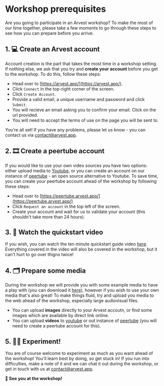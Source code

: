 # Workshop prerequisites

Are you going to participate in an Arvest workshop? To make the most of our time together, please take a few moments to go through these steps to see how you can prepare before you arrive.

## 1. 💻 Create an Arvest account

Account creation is the part that takes the most time in a workshop setting. If nothing else, we ask that you try and **create your account** before you get to the workshop. To do this, follow these steps:

- Head over to [https://arvest.app/](https://arvest.app/).
- Click `Connect` in the top-right corner of the screen.
- Click `Create Account`.
- Provide a valid email, a unique username and password and click `Submit`.
- You will recieve an email asking you to confirm your email. Click on the url provided.
- You will need to accept the terms of use on the page you will be sent to.

You're all set! If you have any problems, please let us know - you can contact us via [contact@arvest.app](mailto:contact@arvest.app).

## 2. 🎞️ Create a peertube account

If you would like to use your own video sources you have two options: either upload media to [Youtube](https://www.youtube.com/), or you can create an account on our instance of [peertube](https://peertube.arvest.app/) - an open source alternative to Youtube. To save time, you can create your peertube account ahead of the workshop by following these steps:

- Head over to [https://peertube.arvest.app/](https://peertube.arvest.app/)
- Click `Request an account` in the top left of the screen.
- Create your account and wait for us to validate your account (this shouldn't take more than 24 hours).

## 3. 📼 Watch the quickstart video

If you wish, you can watch the ten minute quickstart guide video [here](https://youtu.be/zQOm8V22wI4?si=BOGUbh_MsPShksoV). Everything covered in the video will also be covered in the workshop, but it can't hurt to go over thigns twice!

## 4. 🗂️ Prepare some media

During the workshop we will provide you with some example media to have a play with (you can download it [here](https://github.com/ARVEST-APP/arvest-workshops/raw/main/resources/workshop-dl-media.zip)), however if you wish to use your own media that's also great! To make things fluid, try and upload you media to the web ahead of the workshop, especially large audiovisual files.

- You can upload **images** directly to your Arvest accoutn, or find some images which are available by direct link online.
- You can upload **videos** to [youtube](https://www.youtube.com/) or out instance of [peertube](https://peertube.arvest.app/) (you will need to create a peertube account for this).

## 5. 👩‍🎨 Experiment!

You are of course welcome to experiment as much as you want ahead of the workshop! You'll learn best by doing, so get stuck in! If you run into difficulties, make a note of it and we can chat it out during the workshop, or get in touch with us at [contact@arvest.app](mailto:contact@arvest.app).

**👋 See you at the workshop!**